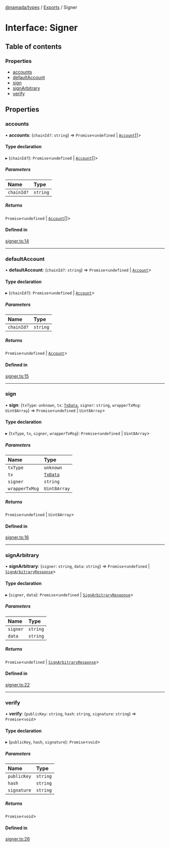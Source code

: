 [@namada/types](../README.md) / [Exports](../modules.md) / Signer

# Interface: Signer

## Table of contents

### Properties

- [accounts](Signer.md#accounts)
- [defaultAccount](Signer.md#defaultaccount)
- [sign](Signer.md#sign)
- [signArbitrary](Signer.md#signarbitrary)
- [verify](Signer.md#verify)

## Properties

### accounts

• **accounts**: (`chainId?`: `string`) => `Promise`\<`undefined` \| [`Account`](../modules.md#account)[]\>

#### Type declaration

▸ (`chainId?`): `Promise`\<`undefined` \| [`Account`](../modules.md#account)[]\>

##### Parameters

| Name | Type |
| :------ | :------ |
| `chainId?` | `string` |

##### Returns

`Promise`\<`undefined` \| [`Account`](../modules.md#account)[]\>

#### Defined in

[signer.ts:14](https://github.com/anoma/namada-interface/blob/b81618b0/packages/types/src/signer.ts#L14)

___

### defaultAccount

• **defaultAccount**: (`chainId?`: `string`) => `Promise`\<`undefined` \| [`Account`](../modules.md#account)\>

#### Type declaration

▸ (`chainId?`): `Promise`\<`undefined` \| [`Account`](../modules.md#account)\>

##### Parameters

| Name | Type |
| :------ | :------ |
| `chainId?` | `string` |

##### Returns

`Promise`\<`undefined` \| [`Account`](../modules.md#account)\>

#### Defined in

[signer.ts:15](https://github.com/anoma/namada-interface/blob/b81618b0/packages/types/src/signer.ts#L15)

___

### sign

• **sign**: (`txType`: `unknown`, `tx`: [`TxData`](../modules.md#txdata), `signer`: `string`, `wrapperTxMsg`: `Uint8Array`) => `Promise`\<`undefined` \| `Uint8Array`\>

#### Type declaration

▸ (`txType`, `tx`, `signer`, `wrapperTxMsg`): `Promise`\<`undefined` \| `Uint8Array`\>

##### Parameters

| Name | Type |
| :------ | :------ |
| `txType` | `unknown` |
| `tx` | [`TxData`](../modules.md#txdata) |
| `signer` | `string` |
| `wrapperTxMsg` | `Uint8Array` |

##### Returns

`Promise`\<`undefined` \| `Uint8Array`\>

#### Defined in

[signer.ts:16](https://github.com/anoma/namada-interface/blob/b81618b0/packages/types/src/signer.ts#L16)

___

### signArbitrary

• **signArbitrary**: (`signer`: `string`, `data`: `string`) => `Promise`\<`undefined` \| [`SignArbitraryResponse`](../modules.md#signarbitraryresponse)\>

#### Type declaration

▸ (`signer`, `data`): `Promise`\<`undefined` \| [`SignArbitraryResponse`](../modules.md#signarbitraryresponse)\>

##### Parameters

| Name | Type |
| :------ | :------ |
| `signer` | `string` |
| `data` | `string` |

##### Returns

`Promise`\<`undefined` \| [`SignArbitraryResponse`](../modules.md#signarbitraryresponse)\>

#### Defined in

[signer.ts:22](https://github.com/anoma/namada-interface/blob/b81618b0/packages/types/src/signer.ts#L22)

___

### verify

• **verify**: (`publicKey`: `string`, `hash`: `string`, `signature`: `string`) => `Promise`\<`void`\>

#### Type declaration

▸ (`publicKey`, `hash`, `signature`): `Promise`\<`void`\>

##### Parameters

| Name | Type |
| :------ | :------ |
| `publicKey` | `string` |
| `hash` | `string` |
| `signature` | `string` |

##### Returns

`Promise`\<`void`\>

#### Defined in

[signer.ts:26](https://github.com/anoma/namada-interface/blob/b81618b0/packages/types/src/signer.ts#L26)
